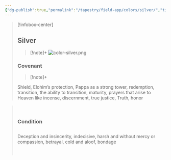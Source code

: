 ```yaml
---
{"dg-publish":true,"permalink":"/tapestry/field-app/colors/silver/","title":"Silver","tags":["covenants/colors"],"dgHomeLink":true,"dgEnableSearch":true}
---
```


> [!infobox-center] 
> ## Silver
> > [!note]+
> ![color-silver.png](/img/user/File%20Vault/Field%20App/colors/color-silver.png)
>  ### Covenant 
>> [!note]+ 
>  <p class="note first" p style="margin-bottom: 16px;"> Shield, Elohim’s protection, Pappa as a strong tower, redemption, transition, the ability to transition, maturity, prayers that arise to Heaven like incense, discernment, true justice, Truth, honor<br>
</span></p>
><br>
>
><h3 data-style="inverted">Condition</h3>
><p style="margin-bottom: 28px;">
>
><p class="note first-alt"> Deception and insincerity, indecisive, harsh and without mercy or compassion, betrayal, cold and aloof, bondage<br><br><br>
>

